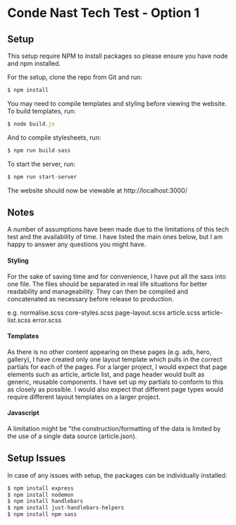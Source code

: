 
# Conde Nast Tech Test - Option 1

## Setup
This setup require NPM to install packages so please ensure you have node and npm installed.

For the setup, clone the repo from Git and run:

```js
$ npm install
```

You may need to compile templates and styling before viewing the website. To build templates, run:

```js
$ node build.js
```

And to compile stylesheets, run:

```js
$ npm run build-sass
```

To start the server, run:

```js
$ npm run start-server
```

The website should now be viewable at http://localhost:3000/


## Notes
A number of assumptions have been made due to the limitations of this tech test and the availability of time. I have listed the main ones below, but I am happy to answer any questions you might have.

#### Styling
For the sake of saving time and for convenience, I have put all the sass into one file. The files should be separated in real life situations for better readability and manageability. They can then be compiled and concatenated as necessary before release to production. 
 
e.g.    normalise.scss
        core-styles.scss
        page-layout.scss
        article.scss
        article-list.scss
        error.scss

#### Templates
As there is no other content appearing on these pages (e.g. ads, hero, gallery), I have created only one layout template which pulls in the correct partials for each of the pages. For a larger project, I would expect that page elements such as article, article list, and page header would built as generic, reusable components. I have set up my partials to conform to this as closely as possible. I would also expect that different page types would require different layout templates on a larger project.

#### Javascript
A limitation might be "the construction/formatting of the data is limited by the use of a single data source (article.json).


## Setup Issues
In case of any issues with setup, the packages can be individually installed:

```js
$ npm install express
$ npm install nodemon
$ npm install handlebars
$ npm install just-handlebars-helpers
$ npm install npm-sass
```
